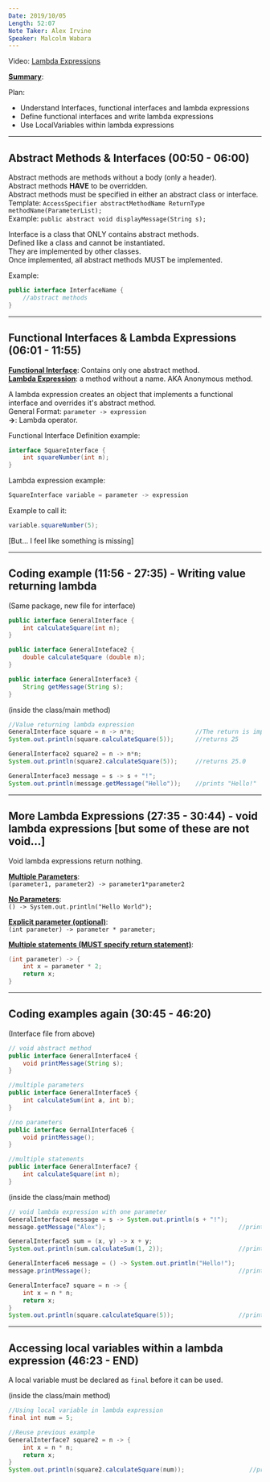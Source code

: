 ```yaml
---
Date: 2019/10/05
Length: 52:07
Note Taker: Alex Irvine
Speaker: Malcolm Wabara
---
```


Video: [Lambda Expressions](https://wgu.adobeconnect.com/pkmaqjbxi03a/)

<u>**Summary**</u>:

Plan:

- Understand Interfaces, functional interfaces and lambda expressions
- Define functional interfaces and write lambda expressions
- Use LocalVariables within lambda expressions

---

## Abstract Methods & Interfaces (00:50 - 06:00)

Abstract methods are methods without a body (only a header).  
Abstract methods **HAVE** to be overridden.  
Abstract methods must be specified in either an abstract class or interface.  
Template: `AccessSpecifier abstractMethodName ReturnType methodName(ParameterList);`  
Example: `public abstract void displayMessage(String s);`

Interface is a class that ONLY contains abstract methods.  
Defined like a class and cannot be instantiated.  
They are implemented by other classes.  
Once implemented, all abstract methods MUST be implemented.

Example:

```java
public interface InterfaceName {
    //abstract methods
}
```

---

## Functional Interfaces & Lambda Expressions (06:01 - 11:55)

<u>**Functional Interface**</u>: Contains only one abstract method.  
<u>**Lambda Expression**</u>: a method without a name. AKA Anonymous method.

A lambda expression creates an object that implements a functional interface and overrides it's abstract method.  
General Format: `parameter -> expression`  
**->**: Lambda operator.

Functional Interface Definition example:

```java
interface SquareInterface {
    int squareNumber(int n);
}
```

Lambda expression example:

```java
SquareInterface variable = parameter -> expression
```

Example to call it:

```java
variable.squareNumber(5);
```

[But... I feel like something is missing]

---

## Coding example (11:56 - 27:35) - Writing value returning lambda

(Same package, new file for interface)

```java
public interface GeneralInterface {
    int calculateSquare(int n);
}

public interface GeneralInteface2 {
    double calculateSquare (double n);
}

public interface GeneralInterface3 {
    String getMessage(String s);
}
```

(inside the class/main method)

```java
//Value returning lambda expression
GeneralInterface square = n -> n*n;                 //The return is implicit.
System.out.println(square.calculateSquare(5));      //returns 25

GeneralInterface2 square2 = n -> n*n;
System.out.println(square2.calculateSquare(5));     //returns 25.0

GeneralInterface3 message = s -> s + "!";
System.out.println(message.getMessage("Hello"));    //prints "Hello!"
```

---

## More Lambda Expressions (27:35 - 30:44) - void lambda expressions [but some of these are not void...]

Void lambda expressions return nothing.

<u>**Multiple Parameters**</u>:  
`(parameter1, parameter2) -> parameter1*parameter2`

<u>**No Parameters**</u>:  
`() -> System.out.println("Hello World");`

<u>**Explicit parameter (optional)**</u>:  
`(int parameter) -> parameter * parameter;`

<u>**Multiple statements (MUST specify return statement)**</u>:

```java
(int parameter) -> {
    int x = parameter * 2;
    return x;
}
```

---

## Coding examples again (30:45 - 46:20)

(Interface file from above)

```java
// void abstract method
public interface GeneralInterface4 {
    void printMessage(String s);
}

//multiple parameters
public interface GeneralInterface5 {
    int calculateSum(int a, int b);
}

//no parameters
public interface GernalInterface6 {
    void printMessage();
}

//multiple statements
public interface GeneralInterface7 {
    int calculateSquare(int n);
}
```

(inside the class/main method)

```java
// void lambda expression with one parameter
GeneralInterface4 message = s -> System.out.println(s + "!");
message.getMessage("Alex");                                     //prints "Alex!"

GeneralInterface5 sum = (x, y) -> x + y;
System.out.println(sum.calculateSum(1, 2));                     //prints "3"

GeneralInterface6 message = () -> System.out.println("Hello!");
message.printMessage();                                         //prints "Hello!"

GeneralInterface7 square = n -> {
    int x = n * n;
    return x;
}
System.out.println(square.calculateSquare(5));                  //prints 25
```

---

## Accessing local variables within a lambda expression (46:23 - END)

A local variable must be declared as `final` before it can be used.

(inside the class/main method)

```java
//Using local variable in lambda expression
final int num = 5;

//Reuse previous example
GeneralInterface7 square2 = n -> {
    int x = n * n;
    return x;
}
System.out.println(square2.calculateSquare(num));                  //prints 25
```
